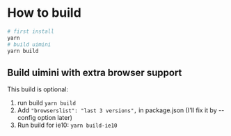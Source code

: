 # How to build

```bash
# first install
yarn
# build uimini
yarn build
```

## Build uimini with extra browser support

This build is optional:

1. run build `yarn build`
2. Add `"browserslist": "last 3 versions",` in package.json (I'll fix it by --config option later)
3. Run build for ie10: `yarn build-ie10`
